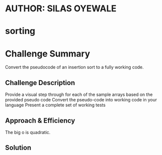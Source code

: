 # AUTHOR: SILAS OYEWALE
# sorting


# Challenge Summary
<!-- Short summary or background information -->
Convert the pseudocode of an insertion sort to a fully working code. 

## Challenge Description
<!-- Description of the challenge -->
Provide a visual step through for each of the sample arrays based on the provided pseudo code
Convert the pseudo-code into working code in your language
Present a complete set of working tests

## Approach & Efficiency
<!-- What approach did you take? Why? What is the Big O space/time for this approach? -->
The big o is quadratic. 
## Solution
<!-- Embedded whiteboard image -->
